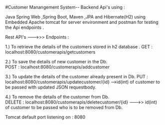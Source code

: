  #Customer Manangement System-- Backend Api's using : 
 
 Java Spring Web ,Spring Boot, Maven ,JPA and Hibernate(H2) using Embedded Apache tomcat for server environment and
  postman for testing the Api endpoints . 

 Rest API's --->>> Endpoints : 

1.) To retrieve the details of the customers stored in h2 database . 
    GET : localhost:8080/customerapis/getcustomers

2.) To save the details of new customer in the Db.  
    POST : localhost:8080/customerapis/addcustomer
    
3.) To update the details of the customer already present in Db. 
    PUT : localhost:8080/customerapis/updatecustomer/{id} -->id(int) of customer to be passed with updated JSON requestbody.
    
4.) To remove the details of the customer from Db.  
    DELETE : localhost:8080/customerapis/deletecustomer/{id} --->> id(int) of customer to be passed who is to be removed from Db.   


 Tomcat default port listening on : 8080


